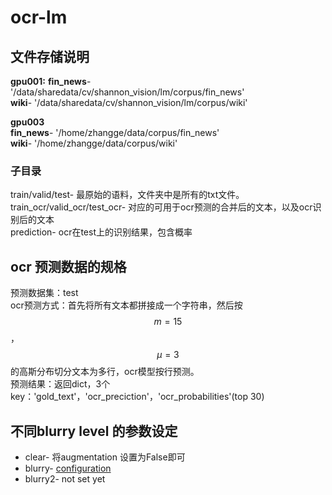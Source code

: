 # ocr-lm

## 文件存储说明

**gpu001:**
**fin_news**- '/data/sharedata/cv/shannon_vision/lm/corpus/fin_news'  
**wiki**- '/data/sharedata/cv/shannon_vision/lm/corpus/wiki'  

**gpu003**  
**fin_news**- '/home/zhangge/data/corpus/fin_news'  
**wiki**- '/home/zhangge/data/corpus/wiki'  

### 子目录
train/valid/test- 最原始的语料，文件夹中是所有的txt文件。  
train_ocr/valid_ocr/test_ocr- 对应的可用于ocr预测的合并后的文本，以及ocr识别后的文本  
prediction- ocr在test上的识别结果，包含概率  

## ocr 预测数据的规格
预测数据集：test  
ocr预测方式：首先将所有文本都拼接成一个字符串，然后按 $$m=15$$ ， $$\mu=3$$ 的高斯分布切分文本为多行，ocr模型按行预测。  
预测结果：返回dict，3个key：'gold_text'，'ocr_preciction'，'ocr_probabilities'(top 30)  


## 不同blurry level 的参数设定
* clear- 将augmentation 设置为False即可  
* blurry- [configuration](./config/blurry.py)   
* blurry2- not set yet  
